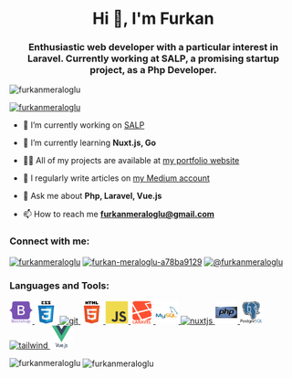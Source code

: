 <h1 align="center">Hi 👋, I'm Furkan</h1>
<h3 align="center">Enthusiastic web developer with a particular interest in Laravel. Currently working at SALP, a promising startup project, as a Php Developer.</h3>

<p align="left"> <img src="https://komarev.com/ghpvc/?username=furkanmeraloglu&label=Profile%20views&color=0e75b6&style=flat&theme=dracula" alt="furkanmeraloglu" /> </p>

<p align="left"> <a href="https://github.com/ryo-ma/github-profile-trophy"><img src="https://github-profile-trophy.vercel.app/?username=furkanmeraloglu" alt="furkanmeraloglu" /></a> </p>

- 🔭 I’m currently working on [SALP](https://www.linkedin.com/company/salp/about/)

- 🌱 I’m currently learning **Nuxt.js, Go**

- 👨‍💻 All of my projects are available at [my portfolio website](https://furkanmeraloglu.github.io/)

- 📝 I regularly write articles on [my Medium account](https://medium.com/@furkanmeraloglu)

- 💬 Ask me about **Php, Laravel, Vue.js**

- 📫 How to reach me **furkanmeraloglu@gmail.com**

<h3 align="left">Connect with me:</h3>
<p align="left">
<a href="https://twitter.com/furkanmeraloglu" target="blank"><img align="center" src="https://raw.githubusercontent.com/rahuldkjain/github-profile-readme-generator/master/src/images/icons/Social/twitter.svg" alt="furkanmeraloglu" height="30" width="40" /></a>
<a href="https://linkedin.com/in/furkan-meraloglu-a78ba9129" target="blank"><img align="center" src="https://raw.githubusercontent.com/rahuldkjain/github-profile-readme-generator/master/src/images/icons/Social/linked-in-alt.svg" alt="furkan-meraloglu-a78ba9129" height="30" width="40" /></a>
<a href="https://medium.com/@furkanmeraloglu" target="blank"><img align="center" src="https://raw.githubusercontent.com/rahuldkjain/github-profile-readme-generator/master/src/images/icons/Social/medium.svg" alt="@furkanmeraloglu" height="30" width="40" /></a>
</p>

<h3 align="left">Languages and Tools:</h3>
<p align="left"> <a href="https://getbootstrap.com" target="_blank" rel="noreferrer"> <img src="https://raw.githubusercontent.com/devicons/devicon/master/icons/bootstrap/bootstrap-plain-wordmark.svg" alt="bootstrap" width="40" height="40"/> </a> <a href="https://www.w3schools.com/css/" target="_blank" rel="noreferrer"> <img src="https://raw.githubusercontent.com/devicons/devicon/master/icons/css3/css3-original-wordmark.svg" alt="css3" width="40" height="40"/> </a> <a href="https://git-scm.com/" target="_blank" rel="noreferrer"> <img src="https://www.vectorlogo.zone/logos/git-scm/git-scm-icon.svg" alt="git" width="40" height="40"/> </a> <a href="https://www.w3.org/html/" target="_blank" rel="noreferrer"> <img src="https://raw.githubusercontent.com/devicons/devicon/master/icons/html5/html5-original-wordmark.svg" alt="html5" width="40" height="40"/> </a> <a href="https://developer.mozilla.org/en-US/docs/Web/JavaScript" target="_blank" rel="noreferrer"> <img src="https://raw.githubusercontent.com/devicons/devicon/master/icons/javascript/javascript-original.svg" alt="javascript" width="40" height="40"/> </a> <a href="https://laravel.com/" target="_blank" rel="noreferrer"> <img src="https://raw.githubusercontent.com/devicons/devicon/master/icons/laravel/laravel-plain-wordmark.svg" alt="laravel" width="40" height="40"/> </a> <a href="https://www.mysql.com/" target="_blank" rel="noreferrer"> <img src="https://raw.githubusercontent.com/devicons/devicon/master/icons/mysql/mysql-original-wordmark.svg" alt="mysql" width="40" height="40"/> </a> <a href="https://nuxtjs.org/" target="_blank" rel="noreferrer"> <img src="https://www.vectorlogo.zone/logos/nuxtjs/nuxtjs-icon.svg" alt="nuxtjs" width="40" height="40"/> </a> <a href="https://www.php.net" target="_blank" rel="noreferrer"> <img src="https://raw.githubusercontent.com/devicons/devicon/master/icons/php/php-original.svg" alt="php" width="40" height="40"/> </a> <a href="https://www.postgresql.org" target="_blank" rel="noreferrer"> <img src="https://raw.githubusercontent.com/devicons/devicon/master/icons/postgresql/postgresql-original-wordmark.svg" alt="postgresql" width="40" height="40"/> </a> <a href="https://tailwindcss.com/" target="_blank" rel="noreferrer"> <img src="https://www.vectorlogo.zone/logos/tailwindcss/tailwindcss-icon.svg" alt="tailwind" width="40" height="40"/> </a> <a href="https://vuejs.org/" target="_blank" rel="noreferrer"> <img src="https://raw.githubusercontent.com/devicons/devicon/master/icons/vuejs/vuejs-original-wordmark.svg" alt="vuejs" width="40" height="40"/> </a> </p>

<p><img align="left" src="https://github-readme-stats.vercel.app/api/top-langs?username=furkanmeraloglu&show_icons=true&locale=en&layout=compact&theme=dracula" alt="furkanmeraloglu" /></p>

<p>&nbsp;<img align="center" src="https://github-readme-stats.vercel.app/api?username=furkanmeraloglu&show_icons=true&locale=en&theme=dracula" alt="furkanmeraloglu" /></p>
